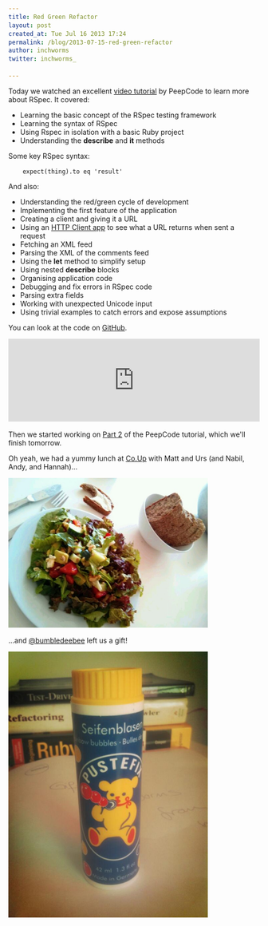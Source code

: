 ```yaml
---
title: Red Green Refactor
layout: post
created_at: Tue Jul 16 2013 17:24
permalink: /blog/2013-07-15-red-green-refactor
author: inchworms
twitter: inchworms_

---
```


Today we watched an excellent [video tutorial](https://peepcode.com/products/rspec-i) by PeepCode to learn more about RSpec. It covered:
		
+ Learning the basic concept of the RSpec testing framework
+ Learning the syntax of RSpec
+ Using Rspec in isolation with a basic Ruby project
+ Understanding the **describe** and **it** methods

Some key RSpec syntax:

		expect(thing).to eq 'result'	

And also:	

- Understanding the red/green cycle of development
- Implementing the first feature of the application
- Creating a client and giving it a URL
- Using an [HTTP Client app](https://plus.google.com/104025798250320128549/posts) to see what a URL returns when sent a request
- Fetching an XML feed
- Parsing the XML of the comments feed
- Using the **let** method to simplify setup
- Using nested **describe** blocks
- Organising application code
- Debugging and fix errors in RSpec code
- Parsing extra fields
- Working with unexpected Unicode input
- Using trivial examples to catch errors and expose assumptions

You can look at the code on [GitHub](https://github.com/inchworms/tutorial_commentsdashboard).

<iframe width="100%" height="166" scrolling="no" frameborder="no" src="https://w.soundcloud.com/player/?url=http%3A%2F%2Fapi.soundcloud.com%2Ftracks%2F101281977&amp;color=ff6600&amp;auto_play=false&amp;show_artwork=false"></iframe>

Then we started working on [Part 2](https://peepcode.com/products/rspec-ii) of the PeepCode tutorial, which we'll finish tomorrow.

Oh yeah, we had a yummy lunch at [Co.Up](http:co-up.de) with Matt and Urs (and Nabil, Andy, and Hannah)...

<img src ="/images/salad.jpg" alt="salad" width="400">

...and [@bumbledeebee](https://twitter.com/bumbledebee) left us a gift!

<img src ="/images/bubbles.jpg" alt="bubbles" width="400">








